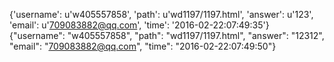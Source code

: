 {'username': u'w405557858', 'path': u'wd1197/1197.html', 'answer': u'123', 'email': u'709083882@qq.com', 'time': '2016-02-22:07:49:35'}
{"username": "w405557858", "path": "wd1197/1197.html", "answer": "12312", "email": "709083882@qq.com", "time": "2016-02-22:07:49:50"}